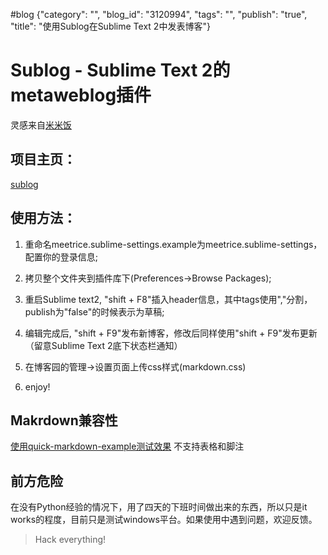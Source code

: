 #blog {"category": "", "blog_id": "3120994", "tags": "", "publish": "true", "title": "使用Sublog在Sublime Text 2中发表博客"}
# Sublog - Sublime Text 2的metaweblog插件

灵感来自[米米饭](http://www.cnblogs.com/meetrice/archive/2013/02/14/2911238.html)

## 项目主页：
[sublog](https://github.com/AmongOthers/sublog)


## 使用方法：

1. 重命名meetrice.sublime-settings.example为meetrice.sublime-settings，配置你的登录信息;

2. 拷贝整个文件夹到插件库下(Preferences->Browse Packages);

3. 重启Sublime text2, "shift + F8"插入header信息，其中tags使用","分割，publish为"false"的时候表示为草稿;

4. 编辑完成后, "shift + F9"发布新博客，修改后同样使用"shift + F9"发布更新（留意Sublime Text 2底下状态栏通知）

5. 在博客园的管理->设置页面上传css样式(markdown.css)

6. enjoy!

## Makrdown兼容性
[使用quick-markdown-example测试效果](http://www.cnblogs.com/zhengwenwei/archive/2013/06/05/3118185.html) 不支持表格和脚注

## 前方危险
在没有Python经验的情况下，用了四天的下班时间做出来的东西，所以只是it works的程度，目前只是测试windows平台。如果使用中遇到问题，欢迎反馈。

> Hack everything!